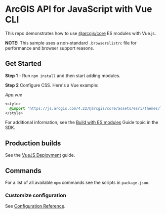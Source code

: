 # ArcGIS API for JavaScript with Vue CLI

This repo demonstrates how to use [@arcgis/core](https://www.npmjs.com/package/@arcgis/core) ES modules with Vue.js. 

**NOTE:** This sample uses a non-standard `.browserslistrc` file for performance and browser support reasons. 

## Get Started

**Step 1** - Run `npm install` and then start adding modules.

**Step 2** Configure CSS. Here's a Vue example:

*App.vue*

```css
<style>
  @import 'https://js.arcgis.com/4.22/@arcgis/core/assets/esri/themes/light/main.css';
</style>
```

For additional information, see the [Build with ES modules](https://developers.arcgis.com/javascript/latest/es-modules/) Guide topic in the SDK.

## Production builds

See the [VueJS Deployment](https://cli.vuejs.org/guide/deployment.html#deployment) guide.

## Commands

For a list of all available `npm` commands see the scripts in `package.json`. 

### Customize configuration
See [Configuration Reference](https://cli.vuejs.org/config/).
